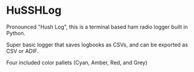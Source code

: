 # HuSSHLog
Pronounced "Hush Log", this is a terminal based ham radio logger built in Python. 

Super basic logger that saves logbooks as CSVs, and can be exported as CSV or ADIF.

Four included color pallets (Cyan, Amber, Red, and Grey)
